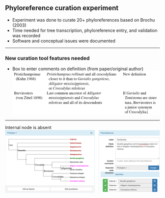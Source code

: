 ## Phyloreference curation experiment 

* Experiment was done to curate 20+ phyloreferences based on Brochu (2003)
* Time needed for tree transcription, phyloreference entry, and validation was recorded
* Software and conceptual issues were documented

---

### New curation tool features needed

- Box to enter comments on definition (from paper/original author)
![Comments on definitions in paper](/assets/comments.png)
---
Internal node is absent
![Gavialoidea not matched](assets/Gavialoidea.png)
